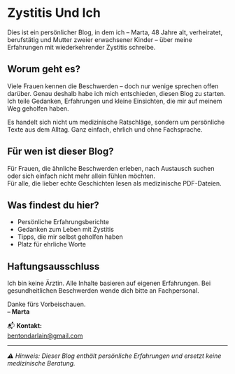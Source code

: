 # Zystitis Und Ich

Dies ist ein persönlicher Blog, in dem ich – Marta, 48 Jahre alt, verheiratet, berufstätig und Mutter zweier erwachsener Kinder – über meine Erfahrungen mit wiederkehrender Zystitis schreibe.

## Worum geht es?

Viele Frauen kennen die Beschwerden – doch nur wenige sprechen offen darüber. Genau deshalb habe ich mich entschieden, diesen Blog zu starten. Ich teile Gedanken, Erfahrungen und kleine Einsichten, die mir auf meinem Weg geholfen haben.

Es handelt sich nicht um medizinische Ratschläge, sondern um persönliche Texte aus dem Alltag. Ganz einfach, ehrlich und ohne Fachsprache.

## Für wen ist dieser Blog?

Für Frauen, die ähnliche Beschwerden erleben, nach Austausch suchen oder sich einfach nicht mehr allein fühlen möchten.  
Für alle, die lieber echte Geschichten lesen als medizinische PDF-Dateien.

## Was findest du hier?

- Persönliche Erfahrungsberichte  
- Gedanken zum Leben mit Zystitis  
- Tipps, die mir selbst geholfen haben  
- Platz für ehrliche Worte

## Haftungsausschluss

Ich bin keine Ärztin. Alle Inhalte basieren auf eigenen Erfahrungen. Bei gesundheitlichen Beschwerden wende dich bitte an Fachpersonal.


Danke fürs Vorbeischauen.  
**– Marta**


📬 **Kontakt:**  
bentondarlain@gmail.com

---

_⚠️ Hinweis: Dieser Blog enthält persönliche Erfahrungen und ersetzt keine medizinische Beratung._
